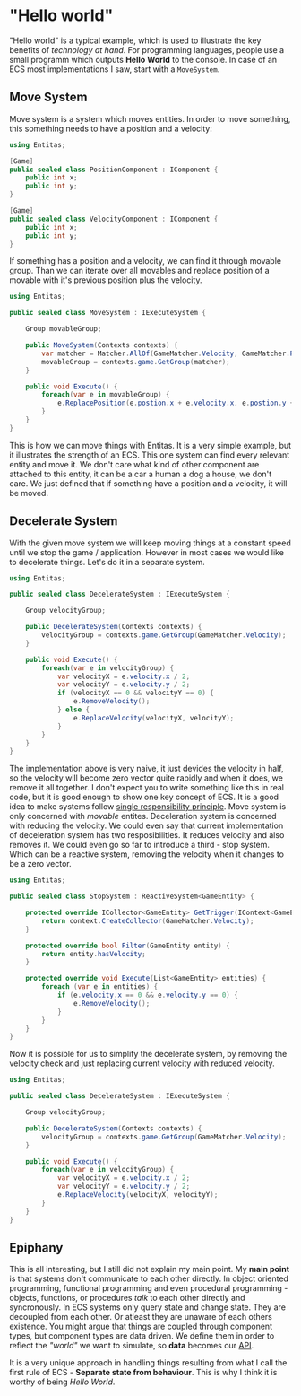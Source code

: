 # "Hello world"

"Hello world" is a typical example, which is used to illustrate the key benefits of _technology at hand_. For programming languages, people use a small programm which outputs __Hello World__ to the console. In case of an ECS most implementations I saw, start with a `MoveSystem`.

## Move System

Move system is a system which moves entities. In order to move something, this something needs to have a position and a velocity:

```csharp
using Entitas;

[Game]
public sealed class PositionComponent : IComponent {
    public int x;
    public int y;
}

[Game]
public sealed class VelocityComponent : IComponent {
    public int x;
    public int y;
}
```

If something has a position and a velocity, we can find it through movable group. Than we can iterate over all movables and replace position of a movable with it's previous position plus the velocity.

```csharp
using Entitas;

public sealed class MoveSystem : IExecuteSystem {

    Group movableGroup;

    public MoveSystem(Contexts contexts) {
        var matcher = Matcher.AllOf(GameMatcher.Velocity, GameMatcher.Position);
        movableGroup = contexts.game.GetGroup(matcher);
    }

    public void Execute() {
        foreach(var e in movableGroup) {
            e.ReplacePosition(e.postion.x + e.velocity.x, e.postion.y + e.velocity.y);
        }
    }
}
```

This is how we can move things with Entitas. It is a very simple example, but it illustrates the strength of an ECS. This one system can find every relevant entity and move it. We don't care what kind of other component are attached to this entity, it can be a car a human a dog a house, we don't care. We just defined that if something have a position and a velocity, it will be moved.

## Decelerate System

With the given move system we will keep moving things at a constant speed until we stop the game / application. However in most cases we would like to decelerate things. Let's do it in a separate system.

```csharp
using Entitas;

public sealed class DecelerateSystem : IExecuteSystem {

    Group velocityGroup;

    public DecelerateSystem(Contexts contexts) {
        velocityGroup = contexts.game.GetGroup(GameMatcher.Velocity);
    }

    public void Execute() {
        foreach(var e in velocityGroup) {
            var velocityX = e.velocity.x / 2;
            var velocityY = e.velocity.y / 2;
            if (velocityX == 0 && velocityY == 0) {
                e.RemoveVelocity();
            } else {
                e.ReplaceVelocity(velocityX, velocityY);
            }
        }
    }
}
```

The implementation above is very naive, it just devides the velocity in half, so the velocity will become zero vector quite rapidly and when it does, we remove it all together. I don't expect you to write something like this in real code, but it is good enough to show one key concept of ECS. It is a good idea to make systems follow [single responsibility principle](https://en.wikipedia.org/wiki/Single_responsibility_principle). Move system is only concerned with _movable_ entites. Deceleration system is concerned with reducing the velocity. We could even say that current implementation of deceleration system has two resposibilities. It reduces velocity and also removes it. We could even go so far to introduce a third - stop system. Which can be a reactive system, removing the velocity when it changes to be a zero vector.

```csharp
using Entitas;

public sealed class StopSystem : ReactiveSystem<GameEntity> {

    protected override ICollector<GameEntity> GetTrigger(IContext<GameEntity> context) {
        return context.CreateCollector(GameMatcher.Velocity);
    }

    protected override bool Filter(GameEntity entity) {
        return entity.hasVelocity;
    }

    protected override void Execute(List<GameEntity> entities) {
        foreach (var e in entities) {
            if (e.velocity.x == 0 && e.velocity.y == 0) {
                e.RemoveVelocity();
            }
        }
    }
}
```

Now it is possible for us to simplify the decelerate system, by removing the velocity check and just replacing current velocity with reduced velocity.

```csharp
using Entitas;

public sealed class DecelerateSystem : IExecuteSystem {

    Group velocityGroup;

    public DecelerateSystem(Contexts contexts) {
        velocityGroup = contexts.game.GetGroup(GameMatcher.Velocity);
    }

    public void Execute() {
        foreach(var e in velocityGroup) {
            var velocityX = e.velocity.x / 2;
            var velocityY = e.velocity.y / 2;
            e.ReplaceVelocity(velocityX, velocityY);
        }
    }
}
```

## Epiphany

This is all interesting, but I still did not explain my main point. My __main point__ is that systems don't communicate to each other directly. In object oriented programming, functional programming and even procedural programming - objects, functions, or procedures _talk_ to each other directly and syncronously. In ECS systems only query state and change state. They are decoupled from each other. Or atleast they are unaware of each others existence. You might argue that things are coupled through component types, but component types are data driven. We define them in order to reflect the _"world"_ we want to simulate, so __data__ becomes our [API](https://en.wikipedia.org/wiki/Application_programming_interface).

It is a very unique approach in handling things resulting from what I call the first rule of ECS - __Separate state from behaviour__. This is why I think it is worthy of being _Hello World_.
